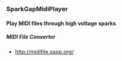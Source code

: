 ### SparkGapMidiPlayer
#### Play MIDI files through high voltage sparks

##### MIDI File Converter
* http://midifile.sapp.org/
